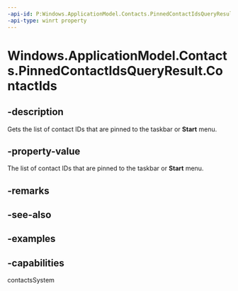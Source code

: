 ```yaml
---
-api-id: P:Windows.ApplicationModel.Contacts.PinnedContactIdsQueryResult.ContactIds
-api-type: winrt property
---
```


<!-- Property syntax.
public IVector<string> ContactIds { get; }
-->

# Windows.ApplicationModel.Contacts.PinnedContactIdsQueryResult.ContactIds

## -description
Gets the list of contact IDs that are pinned to the taskbar or **Start** menu.

## -property-value
The list of contact IDs that are pinned to the taskbar or **Start** menu.

## -remarks

## -see-also

## -examples

## -capabilities
contactsSystem
